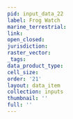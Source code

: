 ```yaml
---
pid: input_data_22
label: Frog Watch
marine_terrestrial: 
link: 
open_closed: 
jurisdiction: 
raster_vector: 
_tags: 
data_product_type: 
cell_size: 
order: '21'
layout: data_item
collection: inputs
thumbnail: ''
full: ''
---
```

